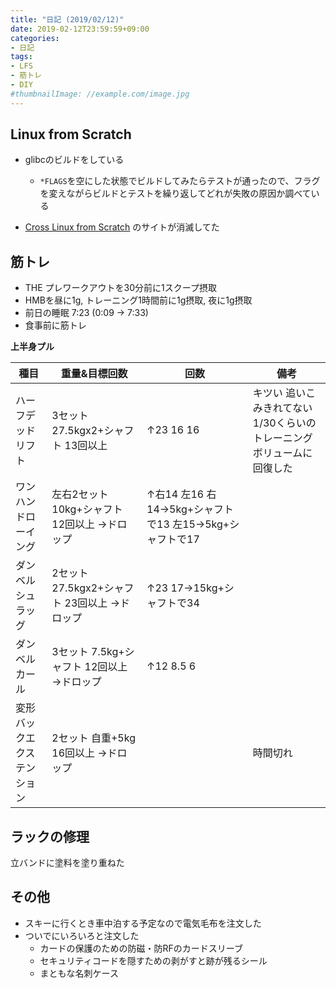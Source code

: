 ```yaml
---
title: "日記 (2019/02/12)"
date: 2019-02-12T23:59:59+09:00
categories:
- 日記
tags:
- LFS
- 筋トレ
- DIY
#thumbnailImage: //example.com/image.jpg
---
```



## Linux from Scratch
- glibcのビルドをしている
  - `*FLAGS`を空にした状態でビルドしてみたらテストが通ったので、フラグを変えながらビルドとテストを繰り返してどれが失敗の原因か調べている

- [Cross Linux from Scratch](http://clfs.org) のサイトが消滅してた

## 筋トレ
- THE プレワークアウトを30分前に1スクープ摂取
- HMBを昼に1g, トレーニング1時間前に1g摂取, 夜に1g摂取
- 前日の睡眠 7:23 (0:09 → 7:33)
- 食事前に筋トレ

**上半身プル**

| 種目                       | 重量&目標回数                                 | 回数                                                      | 備考                                                                   |
|----------------------------|-----------------------------------------------|-----------------------------------------------------------|------------------------------------------------------------------------|
| ハーフデッドリフト         | 3セット 27.5kgx2+シャフト 13回以上            | ↑23 16 16                                                | キツい 追いこみきれてない 1/30くらいのトレーニングボリュームに回復した |
| ワンハンドローイング       | 左右2セット 10kg+シャフト 12回以上 →ドロップ | ↑右14 左16 右14→5kg+シャフトで13 左15→5kg+シャフトで17 |                                                                        |
| ダンベルシュラッグ         | 2セット 27.5kgx2+シャフト 23回以上 →ドロップ | ↑23 17→15kg+シャフトで34                                |                                                                        |
| ダンベルカール             | 3セット 7.5kg+シャフト 12回以上 →ドロップ    | ↑12 8.5 6                                                |                                                                        |
| 変形バックエクステンション | 2セット 自重+5kg 16回以上 →ドロップ          |                                                           | 時間切れ                                                               |

## ラックの修理
立バンドに塗料を塗り重ねた


## その他
- スキーに行くとき車中泊する予定なので電気毛布を注文した
- ついでにいろいろと注文した
  - カードの保護のための防磁・防RFのカードスリーブ
  - セキュリティコードを隠すための剥がすと跡が残るシール
  - まともな名刺ケース

<!--more-->
